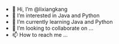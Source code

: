 - 👋 Hi, I’m @lixiangkang
- 👀 I’m interested in Java and Python
- 🌱 I’m currently learning Java and Python
- 💞️ I’m looking to collaborate on ...
- 📫 How to reach me ...

<!---
lixiangkang/lixiangkang is a ✨ special ✨ repository because its `README.md` (this file) appears on your GitHub profile.
You can click the Preview link to take a look at your changes.
--->
